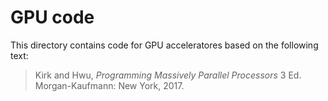 # GPU code

This directory contains code for GPU acceleratores based on the following text:

> Kirk and Hwu, *Programming Massively Parallel Processors* 3 Ed. Morgan-Kaufmann: New York, 2017.

